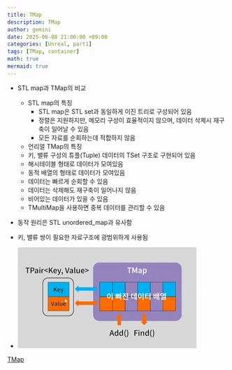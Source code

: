 ```yaml
---
title: TMap
description: TMap
author: gemini
date: 2025-06-08 21:00:00 +09:00
categories: [Unreal, part1]
tags: [TMap, container]
math: true
mermaid: true
---
```


- STL map과 TMap의 비교
	- STL map의 특징
		- STL map은 STL set과 동일하게 이진 트리로 구성되어 있음
		- 정렬은 지원하지만, 메모리 구성이 효율적이지 않으며, 데이터 삭제시 재구축이 일어날 수 있음
		- 모든 자료를 순회하는데 적합하지 않음
	- 언리얼 TMap의 특징
	- 키, 밸류 구성의 튜플(Tuple) 데이터의 TSet 구조로 구현되어 있음
	- 해시테이블 형태로 데이터가 모여있음
	- 동적 배열의 형태로 데이터가 모여있음
	- 데이터는 빠르게 순회할 수 있음
	- 데이터는 삭제해도 재구축이 일어나지 않음
	- 비어있는 데이터가 있을 수 있음
	- TMultiMap을 사용하면 중복 데이터를 관리할 수 있음

- 동작 원리은 STL unordered_map과 유사함
- 키, 밸류 쌍이 필요한 자료구조에 광범위하게 사용됨
- ![TMap의 내부구조.png](/assets/img/posts/file_photos/TMap의%20내부구조.png)

[TMap](https://bit.ly/uetmapkr)

